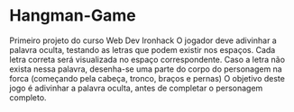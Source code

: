 # Hangman-Game
Primeiro projeto do curso Web Dev Ironhack
O jogador deve adivinhar a palavra oculta, testando as letras que podem existir nos espaços. Cada letra correta será visualizada no espaço correspondente. Caso a letra não exista nessa palavra, desenha-se uma parte do corpo do personagem na forca (começando pela cabeça, tronco, braços e pernas)
O objetivo deste jogo é adivinhar a palavra oculta, antes de completar o personagem completo.
